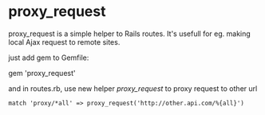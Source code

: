 proxy_request
=============

proxy_request is a simple helper to Rails routes. It's usefull for eg.
making local Ajax request to remote sites.

just add gem to Gemfile:

  gem 'proxy_request'

and in routes.rb, use new helper *proxy_request* to proxy request to
other url

	match 'proxy/*all' => proxy_request('http://other.api.com/%{all}')


